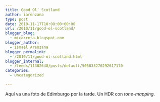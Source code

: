 ```yaml
---
title: Good Ol’ Scotland
author: iarenzana
type: post
date: 2010-11-17T10:08:00+00:00
url: /2010/11/good-ol-scotland/
blogger_blog:
  - micarreta.blogspot.com
blogger_author:
  - Ismael Arenzana
blogger_permalink:
  - /2010/11/good-ol-scotland.html
blogger_internal:
  - /feeds/11302648/posts/default/505833276292617170
categories:
  - Uncategorized

---
```

Aqu&iacute; va una foto de Edimburgo por la tarde. Un HDR con _tone-mapping_.

<span><span><img src="http://micarreta.blogspot.com/picture/edimburgo_hdr.jpg?pictureId=7608597&asGalleryImage=true&__SQUARESPACE_CACHEVERSION=1289992691589" alt="" /></span></span>